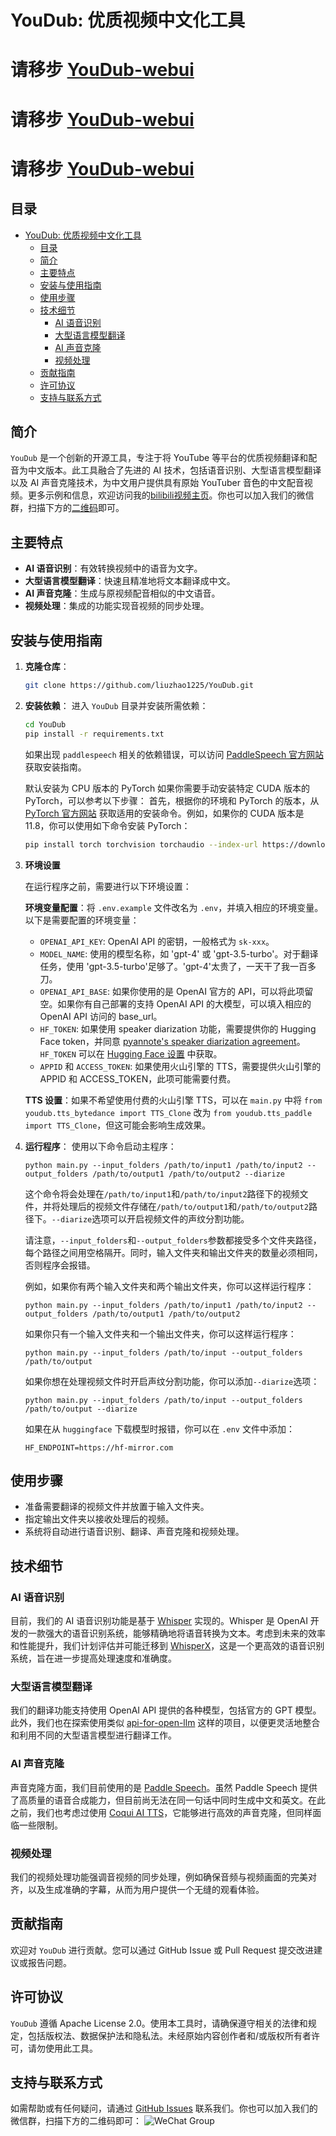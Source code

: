 
# YouDub: 优质视频中文化工具
# 请移步 [YouDub-webui](https://github.com/liuzhao1225/YouDub-webui)
# 请移步 [YouDub-webui](https://github.com/liuzhao1225/YouDub-webui)
# 请移步 [YouDub-webui](https://github.com/liuzhao1225/YouDub-webui)
## 目录
- [YouDub: 优质视频中文化工具](#youdub-优质视频中文化工具)
  - [目录](#目录)
  - [简介](#简介)
  - [主要特点](#主要特点)
  - [安装与使用指南](#安装与使用指南)
  - [使用步骤](#使用步骤)
  - [技术细节](#技术细节)
    - [AI 语音识别](#ai-语音识别)
    - [大型语言模型翻译](#大型语言模型翻译)
    - [AI 声音克隆](#ai-声音克隆)
    - [视频处理](#视频处理)
  - [贡献指南](#贡献指南)
  - [许可协议](#许可协议)
  - [支持与联系方式](#支持与联系方式)

## 简介
`YouDub` 是一个创新的开源工具，专注于将 YouTube 等平台的优质视频翻译和配音为中文版本。此工具融合了先进的 AI 技术，包括语音识别、大型语言模型翻译以及 AI 声音克隆技术，为中文用户提供具有原始 YouTuber 音色的中文配音视频。更多示例和信息，欢迎访问我的[bilibili视频主页](https://space.bilibili.com/1263732318)。你也可以加入我们的微信群，扫描下方的[二维码](#支持与联系方式)即可。

## 主要特点
- **AI 语音识别**：有效转换视频中的语音为文字。
- **大型语言模型翻译**：快速且精准地将文本翻译成中文。
- **AI 声音克隆**：生成与原视频配音相似的中文语音。
- **视频处理**：集成的功能实现音视频的同步处理。

## 安装与使用指南
1. **克隆仓库**：
   ```bash
   git clone https://github.com/liuzhao1225/YouDub.git
   ```
2. **安装依赖**：
   进入 `YouDub` 目录并安装所需依赖：
   ```bash
   cd YouDub
   pip install -r requirements.txt
   ```
   如果出现 `paddlespeech` 相关的依赖错误，可以访问 [PaddleSpeech 官方网站](https://github.com/PaddlePaddle/PaddleSpeech#installation) 获取安装指南。

   默认安装为 CPU 版本的 PyTorch 如果你需要手动安装特定 CUDA 版本的 PyTorch，可以参考以下步骤：
   首先，根据你的环境和 PyTorch 的版本，从 [PyTorch 官方网站](https://pytorch.org/) 获取适用的安装命令。例如，如果你的 CUDA 版本是 11.8，你可以使用如下命令安装 PyTorch：
   ```bash
   pip install torch torchvision torchaudio --index-url https://download.pytorch.org/whl/cu118
   ```
3. **环境设置**

      在运行程序之前，需要进行以下环境设置：

      **环境变量配置**：将 `.env.example` 文件改名为 `.env`，并填入相应的环境变量。以下是需要配置的环境变量：

      - `OPENAI_API_KEY`: OpenAI API 的密钥，一般格式为 `sk-xxx`。
      - `MODEL_NAME`: 使用的模型名称，如 'gpt-4' 或 'gpt-3.5-turbo'。对于翻译任务，使用 'gpt-3.5-turbo'足够了。'gpt-4'太贵了，一天干了我一百多刀。
      - `OPENAI_API_BASE`: 如果你使用的是 OpenAI 官方的 API，可以将此项留空。如果你有自己部署的支持 OpenAI API 的大模型，可以填入相应的 OpenAI API 访问的 base_url。
      - `HF_TOKEN`: 如果使用 speaker diarization 功能，需要提供你的 Hugging Face token，并同意 [pyannote's speaker diarization agreement](https://huggingface.co/pyannote/speaker-diarization-3.1)。`HF_TOKEN` 可以在 [Hugging Face 设置](https://huggingface.co/settings/tokens) 中获取。
      - `APPID` 和 `ACCESS_TOKEN`: 如果使用火山引擎的 TTS，需要提供火山引擎的 APPID 和 ACCESS_TOKEN，此项可能需要付费。

      **TTS 设置**：如果不希望使用付费的火山引擎 TTS，可以在 `main.py` 中将 `from youdub.tts_bytedance import TTS_Clone` 改为 `from youdub.tts_paddle import TTS_Clone`，但这可能会影响生成效果。

4. **运行程序**：
   使用以下命令启动主程序：

   ```
   python main.py --input_folders /path/to/input1 /path/to/input2 --output_folders /path/to/output1 /path/to/output2 --diarize
   ```

   这个命令将会处理在`/path/to/input1`和`/path/to/input2`路径下的视频文件，并将处理后的视频文件存储在`/path/to/output1`和`/path/to/output2`路径下。`--diarize`选项可以开启视频文件的声纹分割功能。

   请注意，`--input_folders`和`--output_folders`参数都接受多个文件夹路径，每个路径之间用空格隔开。同时，输入文件夹和输出文件夹的数量必须相同，否则程序会报错。

   例如，如果你有两个输入文件夹和两个输出文件夹，你可以这样运行程序：

   ```
   python main.py --input_folders /path/to/input1 /path/to/input2 --output_folders /path/to/output1 /path/to/output2
   ```

   如果你只有一个输入文件夹和一个输出文件夹，你可以这样运行程序：

   ```
   python main.py --input_folders /path/to/input --output_folders /path/to/output
   ```

   如果你想在处理视频文件时开启声纹分割功能，你可以添加`--diarize`选项：

   ```
   python main.py --input_folders /path/to/input --output_folders /path/to/output --diarize
   ```

   如果在从 `huggingface` 下载模型时报错，你可以在 `.env` 文件中添加：

   ```
   HF_ENDPOINT=https://hf-mirror.com
   ```

## 使用步骤
- 准备需要翻译的视频文件并放置于输入文件夹。
- 指定输出文件夹以接收处理后的视频。
- 系统将自动进行语音识别、翻译、声音克隆和视频处理。
  
## 技术细节

### AI 语音识别
目前，我们的 AI 语音识别功能是基于 [Whisper](https://github.com/openai/whisper) 实现的。Whisper 是 OpenAI 开发的一款强大的语音识别系统，能够精确地将语音转换为文本。考虑到未来的效率和性能提升，我们计划评估并可能迁移到 [WhisperX](https://github.com/m-bain/whisperX)，这是一个更高效的语音识别系统，旨在进一步提高处理速度和准确度。

### 大型语言模型翻译
我们的翻译功能支持使用 OpenAI API 提供的各种模型，包括官方的 GPT 模型。此外，我们也在探索使用类似 [api-for-open-llm](https://github.com/xusenlinzy/api-for-open-llm) 这样的项目，以便更灵活地整合和利用不同的大型语言模型进行翻译工作。

### AI 声音克隆
声音克隆方面，我们目前使用的是 [Paddle Speech](https://github.com/PaddlePaddle/PaddleSpeech)。虽然 Paddle Speech 提供了高质量的语音合成能力，但目前尚无法在同一句话中同时生成中文和英文。在此之前，我们也考虑过使用 [Coqui AI TTS](https://github.com/coqui-ai/TTS)，它能够进行高效的声音克隆，但同样面临一些限制。

### 视频处理
我们的视频处理功能强调音视频的同步处理，例如确保音频与视频画面的完美对齐，以及生成准确的字幕，从而为用户提供一个无缝的观看体验。

## 贡献指南
欢迎对 `YouDub` 进行贡献。您可以通过 GitHub Issue 或 Pull Request 提交改进建议或报告问题。

## 许可协议
`YouDub` 遵循 Apache License 2.0。使用本工具时，请确保遵守相关的法律和规定，包括版权法、数据保护法和隐私法。未经原始内容创作者和/或版权所有者许可，请勿使用此工具。

## 支持与联系方式
如需帮助或有任何疑问，请通过 [GitHub Issues](https://github.com/liuzhao1225/YouDub/issues) 联系我们。你也可以加入我们的微信群，扫描下方的二维码即可：
![WeChat Group](docs/90845666f8491d218695ebd3540a94e.jpg)

